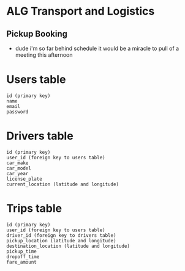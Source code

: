 # ALG Transport and Logistics

## Pickup Booking

- dude i'm so far behind schedule it would be a miracle to pull of a meeting this afternoon

# Users table

    id (primary key)
    name
    email
    password

# Drivers table

    id (primary key)
    user_id (foreign key to users table)
    car_make
    car_model
    car_year
    license_plate
    current_location (latitude and longitude)

# Trips table

    id (primary key)
    user_id (foreign key to users table)
    driver_id (foreign key to drivers table)
    pickup_location (latitude and longitude)
    destination_location (latitude and longitude)
    pickup_time
    dropoff_time
    fare_amount
